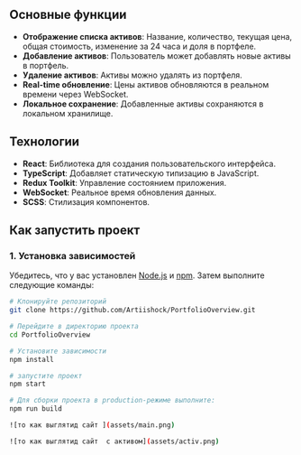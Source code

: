 ## Основные функции

- **Отображение списка активов**: Название, количество, текущая цена, общая стоимость, изменение за 24 часа и доля в портфеле.
- **Добавление активов**: Пользователь может добавлять новые активы в портфель.
- **Удаление активов**: Активы можно удалять из портфеля.
- **Real-time обновление**: Цены активов обновляются в реальном времени через WebSocket.
- **Локальное сохранение**: Добавленные активы сохраняются в локальном хранилище.

## Технологии

- **React**: Библиотека для создания пользовательского интерфейса.
- **TypeScript**: Добавляет статическую типизацию в JavaScript.
- **Redux Toolkit**: Управление состоянием приложения.
- **WebSocket**: Реальное время обновления данных.
- **SCSS**: Стилизация компонентов.

## Как запустить проект

### 1. Установка зависимостей

Убедитесь, что у вас установлен [Node.js](https://nodejs.org/) и [npm](https://www.npmjs.com/). Затем выполните следующие команды:

```bash
# Клонируйте репозиторий
git clone https://github.com/Artiishock/PortfolioOverview.git

# Перейдите в директорию проекта
cd PortfolioOverview

# Установите зависимости
npm install

# запустите проект 
npm start

# Для сборки проекта в production-режиме выполните:
npm run build

![то как выглятид сайт ](assets/main.png)

![то как выглятид сайт  c активом](assets/activ.png)

